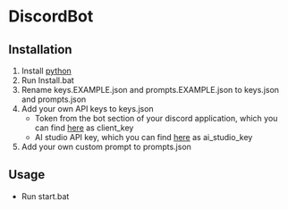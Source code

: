 # DiscordBot

## Installation
1. Install [python](https://www.python.org/downloads/)
2. Run Install.bat
3. Rename keys.EXAMPLE.json and prompts.EXAMPLE.json to keys.json and prompts.json
4. Add your own API keys to keys.json
    - Token from the bot section of your discord application, which you can find [here](https://discord.com/developers/applications) as client_key
    - AI studio API key, which you can find [here](https://aistudio.google.com/app/u/0/apikey) as ai_studio_key
5. Add your own custom prompt to prompts.json
## Usage
- Run start.bat